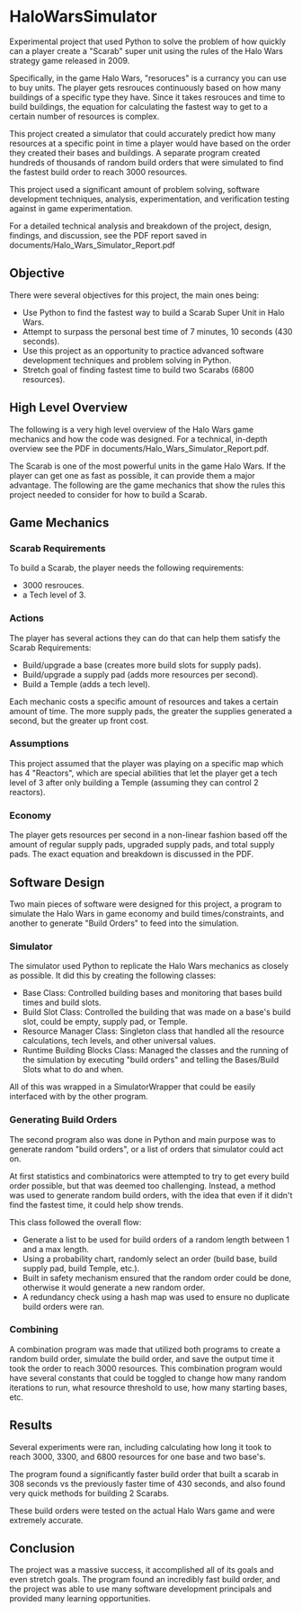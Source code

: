 # HaloWarsSimulator

Experimental project that used Python to solve the problem of how quickly can a player create a "Scarab" super unit using the rules of the Halo Wars strategy game released in 2009.

Specifically, in the game Halo Wars, "resoruces" is a currancy you can use to buy units. The player gets resrouces continuously based on how many buildings of a specific type they have. Since it takes resrouces and time to build buildings, the equation for calculating the fastest way to get to a certain number of resources is complex.

This project created a simulator that could accurately predict how many resources at a specific point in time a player would have based on the order they created their bases and buildings. A separate program created hundreds of thousands of random build orders that were simulated to find the fastest build order to reach 3000 resources.

This project used a significant amount of problem solving, software development techniques, analysis, experimentation, and verification testing against in game experimentation. 

For a detailed technical analysis and breakdown of the project, design, findings, and discussion, see the PDF report saved in documents/Halo_Wars_Simulator_Report.pdf

## Objective

There were several objectives for this project, the main ones being:
- Use Python to find the fastest way to build a Scarab Super Unit in Halo Wars.
- Attempt to surpass the personal best time of 7 minutes, 10 seconds (430 seconds).
- Use this project as an opportunity to practice advanced software development techniques and problem solving in Python.
- Stretch goal of finding fastest time to build two Scarabs (6800 resources).

## High Level Overview
The following is a very high level overview of the Halo Wars game mechanics and how the code was designed. For a technical, in-depth overview see the PDF in documents/Halo_Wars_Simulator_Report.pdf.

The Scarab is one of the most powerful units in the game Halo Wars. If the player can get one as fast as possible, it can provide them a major advantage. The following are the game mechanics that show the rules this project needed to consider for how to build a Scarab.


## Game Mechanics
### Scarab Requirements
To build a Scarab, the player needs the following requirements:
- 3000 resrouces.
- a Tech level of 3.


### Actions
The player has several actions they can do that can help them satisfy the Scarab Requirements:
- Build/upgrade a base (creates more build slots for supply pads).
- Build/upgrade a supply pad (adds more resources per second).
- Build a Temple (adds a tech level).

Each mechanic costs a specific amount of resources and takes a certain amount of time. The more supply pads, the greater the supplies generated a second, but the greater up front cost.


### Assumptions
This project assumed that the player was playing on a specific map which has 4 "Reactors", which are special abilities that let the player get a tech level of 3 after only building a Temple (assuming they can control 2 reactors).

### Economy
The player gets resources per second in a non-linear fashion based off the amount of regular supply pads, upgraded supply pads, and total supply pads. The exact equation and breakdown is discussed in the PDF.

## Software Design
Two main pieces of software were designed for this project, a program to simulate the Halo Wars in game economy and build times/constraints, and another to generate "Build Orders" to feed into the simulation.

### Simulator
The simulator used Python to replicate the Halo Wars mechanics as closely as possible. It did this by creating the following classes:
- Base Class: Controlled building bases and monitoring that bases build times and build slots.
- Build Slot Class: Controlled the building that was made on a base's build slot, could be empty, supply pad, or Temple.
- Resource Manager Class: Singleton class that handled all the resource calculations, tech levels, and other universal values.
- Runtime Building Blocks Class: Managed the classes and the running of the simulation by executing "build orders" and telling the Bases/Build Slots what to do and when.

All of this was wrapped in a SimulatorWrapper that could be easily interfaced with by the other program.

### Generating Build Orders
The second program also was done in Python and main purpose was to generate random "build orders", or a list of orders that simulator could act on.

At first statistics and combinatorics were attempted to try to get every build order possible, but that was deemed too challenging. Instead, a method was used to generate random build orders, with the idea that even if it didn't find the fastest time, it could help show trends.

This class followed the overall flow:
- Generate a list to be used for build orders of a random length between 1 and a max length.
- Using a probability chart, randomly select an order (build base, build supply pad, build Temple, etc.).
- Built in safety mechanism ensured that the random order could be done, otherwise it would generate a new random order.
- A redundancy check using a hash map was used to ensure no duplicate build orders were ran.


### Combining
A combination program was made that utilized both programs to create a random build order, simulate the build order, and save the output time it took the order to reach 3000 resources. This combination program would have several constants that could be toggled to change how many random iterations to run, what resource threshold to use, how many starting bases, etc.


## Results
Several experiments were ran, including calculating how long it took to reach 3000, 3300, and 6800 resources for one base and two base's. 

The program found a significantly faster build order that built a scarab in 308 seconds vs the previously faster time of 430 seconds, and also found very quick methods for building 2 Scarabs.

These build orders were tested on the actual Halo Wars game and were extremely accurate.

## Conclusion
The project was a massive success, it accomplished all of its goals and even stretch goals. The program found an incredibly fast build order, and the project was able to use many software development principals and provided many learning opportunities.

